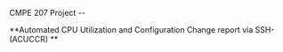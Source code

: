 CMPE 207 Project -- 

**Automated CPU Utilization and Configuration Change report via SSH- (ACUCCR) **
